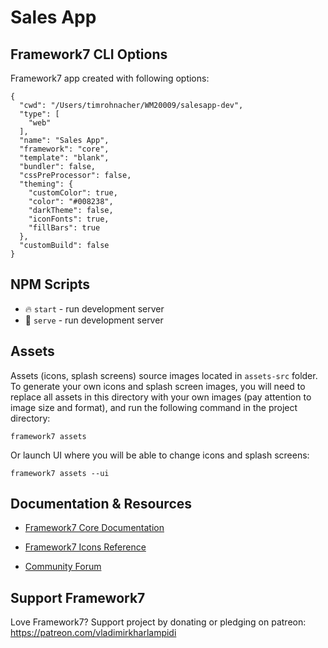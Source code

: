# Sales App

## Framework7 CLI Options

Framework7 app created with following options:

```
{
  "cwd": "/Users/timrohnacher/WM20009/salesapp-dev",
  "type": [
    "web"
  ],
  "name": "Sales App",
  "framework": "core",
  "template": "blank",
  "bundler": false,
  "cssPreProcessor": false,
  "theming": {
    "customColor": true,
    "color": "#008238",
    "darkTheme": false,
    "iconFonts": true,
    "fillBars": true
  },
  "customBuild": false
}
```

## NPM Scripts

* 🔥 `start` - run development server
* 🔧 `serve` - run development server
## Assets

Assets (icons, splash screens) source images located in `assets-src` folder. To generate your own icons and splash screen images, you will need to replace all assets in this directory with your own images (pay attention to image size and format), and run the following command in the project directory:

```
framework7 assets
```

Or launch UI where you will be able to change icons and splash screens:

```
framework7 assets --ui
```

## Documentation & Resources

* [Framework7 Core Documentation](https://framework7.io/docs/)



* [Framework7 Icons Reference](https://framework7.io/icons/)
* [Community Forum](https://forum.framework7.io)

## Support Framework7

Love Framework7? Support project by donating or pledging on patreon:
https://patreon.com/vladimirkharlampidi